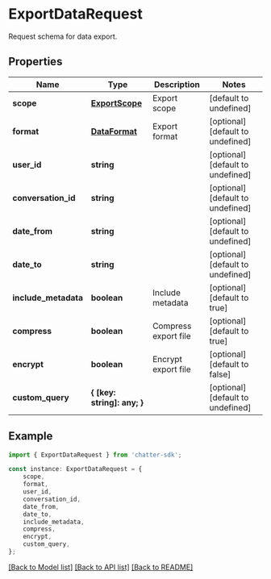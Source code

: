 # ExportDataRequest

Request schema for data export.

## Properties

Name | Type | Description | Notes
------------ | ------------- | ------------- | -------------
**scope** | [**ExportScope**](ExportScope.md) | Export scope | [default to undefined]
**format** | [**DataFormat**](DataFormat.md) | Export format | [optional] [default to undefined]
**user_id** | **string** |  | [optional] [default to undefined]
**conversation_id** | **string** |  | [optional] [default to undefined]
**date_from** | **string** |  | [optional] [default to undefined]
**date_to** | **string** |  | [optional] [default to undefined]
**include_metadata** | **boolean** | Include metadata | [optional] [default to true]
**compress** | **boolean** | Compress export file | [optional] [default to true]
**encrypt** | **boolean** | Encrypt export file | [optional] [default to false]
**custom_query** | **{ [key: string]: any; }** |  | [optional] [default to undefined]

## Example

```typescript
import { ExportDataRequest } from 'chatter-sdk';

const instance: ExportDataRequest = {
    scope,
    format,
    user_id,
    conversation_id,
    date_from,
    date_to,
    include_metadata,
    compress,
    encrypt,
    custom_query,
};
```

[[Back to Model list]](../README.md#documentation-for-models) [[Back to API list]](../README.md#documentation-for-api-endpoints) [[Back to README]](../README.md)
